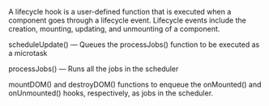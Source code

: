 A lifecycle hook is a user-defined function that is executed when a component goes
through a lifecycle event. Lifecycle events include the creation, mounting, updating,
and unmounting of a component.

scheduleUpdate() — Queues the processJobs() function to be executed as
a microtask

processJobs() — Runs all the jobs in the scheduler

mountDOM() and destroyDOM() functions to enqueue the
onMounted() and onUnmounted() hooks, respectively, as jobs in the scheduler.
